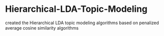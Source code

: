 # Hierarchical-LDA-Topic-Modeling
created the Hierarchical LDA topic modeling algorithms based on penalized average cosine similarity algorithms
